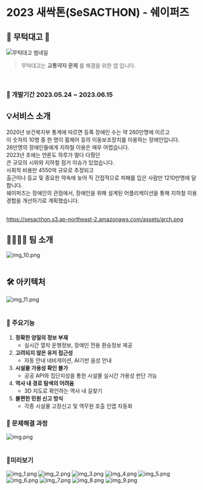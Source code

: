 # 2023 새싹톤(SeSACTHON) - 쉐이퍼즈

## 🚂 무턱대고 🚂
![무턱대고 썸네일](https://sesacthon.s3.ap-northeast-2.amazonaws.com/assets/main.png)
> 무턱대고는 **교통약자 문제** 를 해결을 위한 앱 입니다.
<br />

### 🚀 개발기간 2023.05.24 ~ 2023.06.15

## 💡서비스 소개
2020년 보건복지부 통계에 따르면 등록 장애인 수는 약 260만명에 이르고<br/>
이 숫자의 10명 중 한 명이 휠체어 등의 이동보조장치를 이용하는 장애인입니다.<br/>
26만명의 장애인들에게 지하철 이용은 매우 어렵습니다.<br/>
2023년 초에는 언론도 하루가 멀다 다뤘던<br/>
큰 규모의 시위와 지하철 점거 이슈가 있었습니다.<br/>
사회적 비용만 4550억 규모로 추정되고<br/>
출근이나 등교 및 중요한 약속에 늦어 직 간접적으로 피해를 입은 사람만 1210만명에 달합니다.<br/>
쉐이퍼즈는 장애인의 관점에서, 장애인을 위해 설계된 어플리케이션을 통해 지하철 이용 경험을 개선하기로 계획했습니다.
<br/>
<br/>

https://sesacthon.s3.ap-northeast-2.amazonaws.com/assets/arch.png
## 👨‍👩‍👧‍👦 팀 소개
![img_10.png](https://sesacthon.s3.ap-northeast-2.amazonaws.com/assets/team.png)
<br/>
<br/>

## 🛠️ 아키텍처
![img_11.png](https://sesacthon.s3.ap-northeast-2.amazonaws.com/assets/arch.png)
<br/>
<br/>

### 📍 주요기능
1. **정확한 양질의 정보 부재**
   - 실시간 열차 운행정보, 장애인 전용 환승정보 제공
2. **고려되지 않은 유저 접근성**
    - 자동 안내 네비게이션, AI기반 음성 안내
3. **시설물 가용성 확인 불가**
   - 공공 API와 집단지성을 통한 시설물 실시간 가용성 판단 가능
4. **역사 내 경로 탐색의 어려움**
    - 3D 지도로 확인하는 역사 내 길찾기
5. **불편한 민원 신고 방식**
    - 각종 시설물 고장신고 및 역무원 호출 인앱 자동화

### 🔐 문제해결 과정
![img.png](https://sesacthon.s3.ap-northeast-2.amazonaws.com/assets/img.png)
<br/>
<br/>

### 📱미리보기
![img_1.png](https://sesacthon.s3.ap-northeast-2.amazonaws.com/assets/img_1.png)
![img_2.png](https://sesacthon.s3.ap-northeast-2.amazonaws.com/assets/img_2.png)
![img_3.png](https://sesacthon.s3.ap-northeast-2.amazonaws.com/assets/img_3.png)
![img_4.png](https://sesacthon.s3.ap-northeast-2.amazonaws.com/assets/img_4.png)
![img_5.png](https://sesacthon.s3.ap-northeast-2.amazonaws.com/assets/img_5.png)
![img_6.png](https://sesacthon.s3.ap-northeast-2.amazonaws.com/assets/img_6.png)
![img_7.png](https://sesacthon.s3.ap-northeast-2.amazonaws.com/assets/img_7.png)
![img_8.png](https://sesacthon.s3.ap-northeast-2.amazonaws.com/assets/img_8.png)
![img_9.png](https://sesacthon.s3.ap-northeast-2.amazonaws.com/assets/img_9.png)
